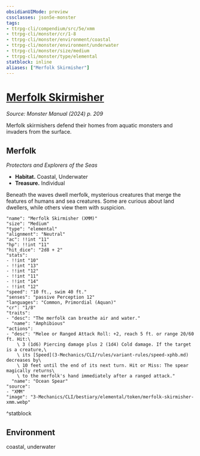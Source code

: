 ```yaml
---
obsidianUIMode: preview
cssclasses: json5e-monster
tags:
- ttrpg-cli/compendium/src/5e/xmm
- ttrpg-cli/monster/cr/1-8
- ttrpg-cli/monster/environment/coastal
- ttrpg-cli/monster/environment/underwater
- ttrpg-cli/monster/size/medium
- ttrpg-cli/monster/type/elemental
statblock: inline
aliases: ["Merfolk Skirmisher"]
---
```

# [Merfolk Skirmisher](3-Mechanics\CLI\bestiary\elemental/merfolk-skirmisher-xmm.md)
*Source: Monster Manual (2024) p. 209*  

Merfolk skirmishers defend their homes from aquatic monsters and invaders from the surface.

## Merfolk

*Protectors and Explorers of the Seas*

- **Habitat.** Coastal, Underwater  
- **Treasure.** Individual  

Beneath the waves dwell merfolk, mysterious creatures that merge the features of humans and sea creatures. Some are curious about land dwellers, while others view them with suspicion.

```statblock
"name": "Merfolk Skirmisher (XMM)"
"size": "Medium"
"type": "elemental"
"alignment": "Neutral"
"ac": !!int "11"
"hp": !!int "11"
"hit_dice": "2d8 + 2"
"stats":
- !!int "10"
- !!int "13"
- !!int "12"
- !!int "11"
- !!int "14"
- !!int "12"
"speed": "10 ft., swim 40 ft."
"senses": "passive Perception 12"
"languages": "Common, Primordial (Aquan)"
"cr": "1/8"
"traits":
- "desc": "The merfolk can breathe air and water."
  "name": "Amphibious"
"actions":
- "desc": "Melee or Ranged Attack Roll: +2, reach 5 ft. or range 20/60 ft. Hit:\
    \ 3 (1d6) Piercing damage plus 2 (1d4) Cold damage. If the target is a creature,\
    \ its [Speed](3-Mechanics/CLI/rules/variant-rules/speed-xphb.md) decreases by\
    \ 10 feet until the end of its next turn. Hit or Miss: The spear magically returns\
    \ to the merfolk's hand immediately after a ranged attack."
  "name": "Ocean Spear"
"source":
- "XMM"
"image": "3-Mechanics/CLI/bestiary/elemental/token/merfolk-skirmisher-xmm.webp"
```
^statblock

## Environment

coastal, underwater